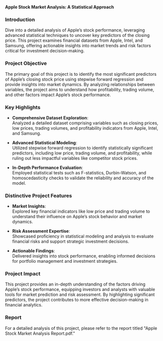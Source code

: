 **Apple Stock Market Analysis: A Statistical Approach**

### Introduction
Dive into a detailed analysis of Apple’s stock performance, leveraging advanced statistical techniques to uncover key predictors of the closing price. This project examines financial datasets from Apple, Intel, and Samsung, offering actionable insights into market trends and risk factors critical for investment decision-making.

### Project Objective
The primary goal of this project is to identify the most significant predictors of Apple’s closing stock price using stepwise forward regression and provide insights into market dynamics. By analyzing relationships between variables, the project aims to understand how profitability, trading volume, and other factors impact Apple’s stock performance.

### Key Highlights
- **Comprehensive Dataset Exploration**:  
  Analyzed a detailed dataset comprising variables such as closing prices, low prices, trading volumes, and profitability indicators from Apple, Intel, and Samsung.
  
- **Advanced Statistical Modeling**:  
  Utilized stepwise forward regression to identify statistically significant predictors, including low price, trading volume, and profitability, while ruling out less impactful variables like competitor stock prices.

- **In-Depth Performance Evaluation**:  
  Employed statistical tests such as F-statistics, Durbin-Watson, and homoscedasticity checks to validate the reliability and accuracy of the model.

### Distinctive Project Features
- **Market Insights**:  
  Explored key financial indicators like low price and trading volume to understand their influence on Apple’s stock behavior and market dynamics.
  
- **Risk Assessment Expertise**:  
  Showcased proficiency in statistical modeling and analysis to evaluate financial risks and support strategic investment decisions.
  
- **Actionable Findings**:  
  Delivered insights into stock performance, enabling informed decisions for portfolio management and investment strategies.

### Project Impact
This project provides an in-depth understanding of the factors driving Apple’s stock performance, equipping investors and analysts with valuable tools for market prediction and risk assessment. By highlighting significant predictors, the project contributes to more effective decision-making in financial analytics.

### Report
For a detailed analysis of this project, please refer to the report titled "Apple Stock Market Analysis Report.pdf."  
